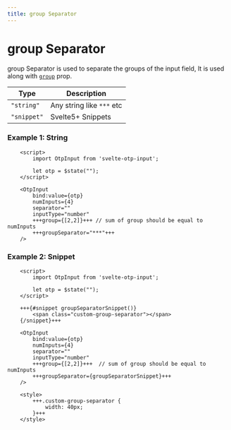 ```yaml
---
title: group Separator
---
```


# group Separator

group Separator is used to separate the groups of the input field, It is used along with [`group`](group) prop.

| Type        | Description               |
|-------------|---------------------------|
| `"string"`  | Any string like `***` etc |
| `"snippet"` | Svelte5+ Snippets         |

### Example 1: String
```svelte
    <script>
        import OtpInput from 'svelte-otp-input';
    
        let otp = $state("");
    </script>
    
    <OtpInput
        bind:value={otp}
        numInputs={4}
        separator=""
        inputType="number"
        +++group={[2,2]}+++ // sum of group should be equal to numInputs
        +++groupSeparator="***"+++
    />
```

### Example 2: Snippet
```svelte
    <script>
        import OtpInput from 'svelte-otp-input';
    
        let otp = $state("");
    </script>
    
    +++{#snippet groupSeparatorSnippet()}
        <span class="custom-group-separator"></span>
    {/snippet}+++
    
    <OtpInput
        bind:value={otp}
        numInputs={4}
        separator=""
        inputType="number"
        +++group={[2,2]}+++  // sum of group should be equal to numInputs
        +++groupSeparator={groupSeparatorSnippet}+++
    />
    
    <style>
        +++.custom-group-separator {
            width: 40px;
        }+++
    </style>
```